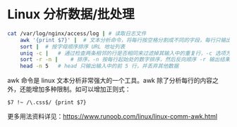 # Linux 分析数据/批处理

```bash
cat /var/log/nginx/access/log |	# 读取日志文件
	awk '{print $7}' |	# 文本分析命令，将每行按空格分割成不同的字段，每行只输出第七个字段
	sort |	# 按字母顺序排序 URL 地址列表
	uniq -c |	# 通过检查两条相邻的行是否相同来过滤掉其输入中的重复行，-c 选项为一个计数器，统计重复的次数
	sort -r -n |	# 排序，-n 按每行起始处的数字排序，然后反向顺序 -r 输出结果。
	head -n 5	# head 只输出输入中的前 5 行，并丢弃其他数据
```

awk 命令是 linux 文本分析非常强大的一个工具。awk 除了分析每行的内容之外，还能增加多种限制。如可以增加正则式：

`$7 !~ /\.css$/ {print $7}`

更多用法资料详见：https://www.runoob.com/linux/linux-comm-awk.html